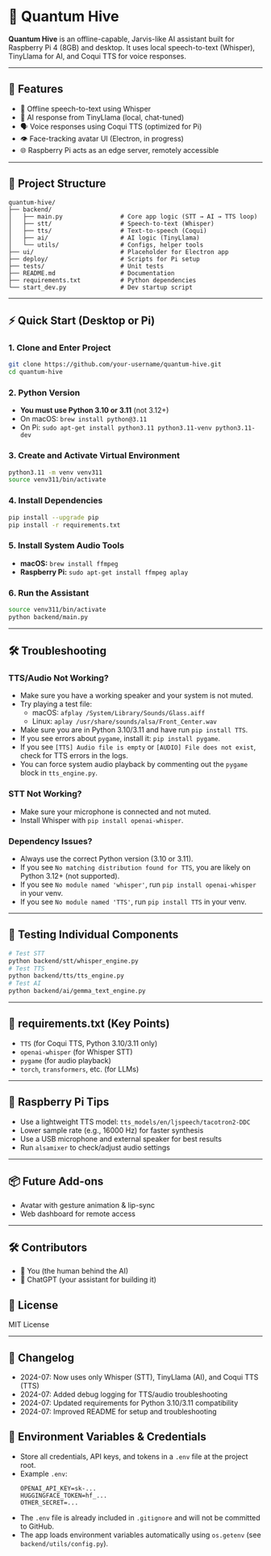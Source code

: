 # 🧠 Quantum Hive

**Quantum Hive** is an offline-capable, Jarvis-like AI assistant built for Raspberry Pi 4 (8GB) and desktop. It uses local speech-to-text (Whisper), TinyLlama for AI, and Coqui TTS for voice responses.

---

## 🚀 Features

- 🎤 Offline speech-to-text using Whisper
- 💬 AI response from TinyLlama (local, chat-tuned)
- 🗣️ Voice responses using Coqui TTS (optimized for Pi)
- 👁️ Face-tracking avatar UI (Electron, in progress)
- 🌐 Raspberry Pi acts as an edge server, remotely accessible

---

## 📁 Project Structure

```
quantum-hive/
├── backend/
│   ├── main.py                # Core app logic (STT → AI → TTS loop)
│   ├── stt/                   # Speech-to-text (Whisper)
│   ├── tts/                   # Text-to-speech (Coqui)
│   ├── ai/                    # AI logic (TinyLlama)
│   └── utils/                 # Configs, helper tools
├── ui/                        # Placeholder for Electron app
├── deploy/                    # Scripts for Pi setup
├── tests/                     # Unit tests
├── README.md                  # Documentation
├── requirements.txt           # Python dependencies
└── start_dev.py               # Dev startup script
```

---

## ⚡️ Quick Start (Desktop or Pi)

### 1. **Clone and Enter Project**

```sh
git clone https://github.com/your-username/quantum-hive.git
cd quantum-hive
```

### 2. **Python Version**

- **You must use Python 3.10 or 3.11** (not 3.12+)
- On macOS: `brew install python@3.11`
- On Pi: `sudo apt-get install python3.11 python3.11-venv python3.11-dev`

### 3. **Create and Activate Virtual Environment**

```sh
python3.11 -m venv venv311
source venv311/bin/activate
```

### 4. **Install Dependencies**

```sh
pip install --upgrade pip
pip install -r requirements.txt
```

### 5. **Install System Audio Tools**

- **macOS:** `brew install ffmpeg`
- **Raspberry Pi:** `sudo apt-get install ffmpeg aplay`

### 6. **Run the Assistant**

```sh
source venv311/bin/activate
python backend/main.py
```

---

## 🛠️ Troubleshooting

### **TTS/Audio Not Working?**

- Make sure you have a working speaker and your system is not muted.
- Try playing a test file:
  - macOS: `afplay /System/Library/Sounds/Glass.aiff`
  - Linux: `aplay /usr/share/sounds/alsa/Front_Center.wav`
- Make sure you are in Python 3.10/3.11 and have run `pip install TTS`.
- If you see errors about `pygame`, install it: `pip install pygame`.
- If you see `[TTS] Audio file is empty` or `[AUDIO] File does not exist`, check for TTS errors in the logs.
- You can force system audio playback by commenting out the `pygame` block in `tts_engine.py`.

### **STT Not Working?**

- Make sure your microphone is connected and not muted.
- Install Whisper with `pip install openai-whisper`.

### **Dependency Issues?**

- Always use the correct Python version (3.10 or 3.11).
- If you see `No matching distribution found for TTS`, you are likely on Python 3.12+ (not supported).
- If you see `No module named 'whisper'`, run `pip install openai-whisper` in your venv.
- If you see `No module named 'TTS'`, run `pip install TTS` in your venv.

---

## 🧪 Testing Individual Components

```sh
# Test STT
python backend/stt/whisper_engine.py
# Test TTS
python backend/tts/tts_engine.py
# Test AI
python backend/ai/gemma_text_engine.py
```

---

## 🐍 requirements.txt (Key Points)

- `TTS` (for Coqui TTS, Python 3.10/3.11 only)
- `openai-whisper` (for Whisper STT)
- `pygame` (for audio playback)
- `torch`, `transformers`, etc. (for LLMs)

---

## 🥧 Raspberry Pi Tips

- Use a lightweight TTS model: `tts_models/en/ljspeech/tacotron2-DDC`
- Lower sample rate (e.g., 16000 Hz) for faster synthesis
- Use a USB microphone and external speaker for best results
- Run `alsamixer` to check/adjust audio settings

---

## 📦 Future Add-ons

- Avatar with gesture animation & lip-sync
- Web dashboard for remote access

---

## 🛠 Contributors

- 🧠 You (the human behind the AI)
- 🤖 ChatGPT (your assistant for building it)

## 📜 License

MIT License

---

## 📝 Changelog

- 2024-07: Now uses only Whisper (STT), TinyLlama (AI), and Coqui TTS (TTS)
- 2024-07: Added debug logging for TTS/audio troubleshooting
- 2024-07: Updated requirements for Python 3.10/3.11 compatibility
- 2024-07: Improved README for setup and troubleshooting

## 🔑 Environment Variables & Credentials

- Store all credentials, API keys, and tokens in a `.env` file at the project root.
- Example `.env`:
  ```
  OPENAI_API_KEY=sk-...
  HUGGINGFACE_TOKEN=hf_...
  OTHER_SECRET=...
  ```
- The `.env` file is already included in `.gitignore` and will not be committed to GitHub.
- The app loads environment variables automatically using `os.getenv` (see `backend/utils/config.py`).

```

```

